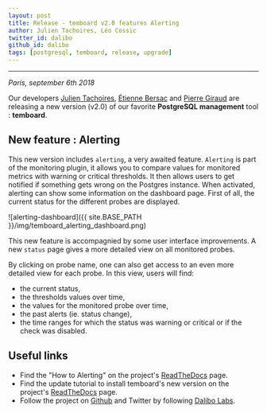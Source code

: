 ```yaml
---
layout: post
title: Release - temboard v2.0 features Alerting
author: Julien Tachoires, Léo Cossic
twitter_id: dalibo
github_id: dalibo
tags: [postgresql, temboard, release, upgrade]
---
```


---

*Paris, september 6th 2018*

Our developers [Julien Tachoires](https://github.com/julmon), [Étienne Bersac](https://github.com/bersace) and [Pierre Giraud](https://github.com/pgiraud) are releasing a new version (v2.0) of our favorite **PostgreSQL management** tool : **temboard**.

<!--MORE-->

## New feature : Alerting

This new version includes `alerting`, a very awaited feature. `Alerting` is part of the monitoring plugin, it allows you to compare values for monitored metrics with warning or critical thresholds. It then allows users to get notified if something gets wrong on the Postgres instance.
When activated, alerting can show some information on the dashboard page. First of all, the current status for the different probes are displayed.

![alerting-dashboard]({{ site.BASE_PATH }}/img/temboard_alerting_dashboard.png)

This new feature is accompagnied by some user interface improvements. A new `status` page gives a more detailed view on all monitored probes.

By clicking on probe name, one can also get access to an even more detailed view for each probe. In this view, users will find:

   * the current status,
   * the thresholds values over time,
   * the values for the monitored probe over time,
   * the past alerts (ie. status change),
   * the time ranges for which the status was warning or critical or if the check was disabled.


## Useful links

   * Find the "How to Alerting" on the project's [ReadTheDocs](https://temboard.readthedocs.io/en/latest/temboard-howto-alerting/) page.
   * Find the update tutorial to install temboard's new version on the project's [ReadTheDocs](https://temboard.readthedocs.io/en/latest/temboard-upgrade-1.2-2.0/) page.
   * Follow the project on [Github](https://github.com/dalibo/temboard) and Twitter by following [Dalibo Labs](https://twitter.com/DaliboLabs).
